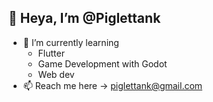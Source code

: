 ## 🍠 Heya, I’m @Piglettank
- 🌱 I’m currently learning
  - Flutter
  - Game Development with Godot
  - Web dev
- 📫 Reach me here -> piglettank@gmail.com

<!---
Piglettank/Piglettank is a ✨ special ✨ repository because its `README.md` (this file) appears on your GitHub profile.
You can click the Preview link to take a look at your changes.
--->
